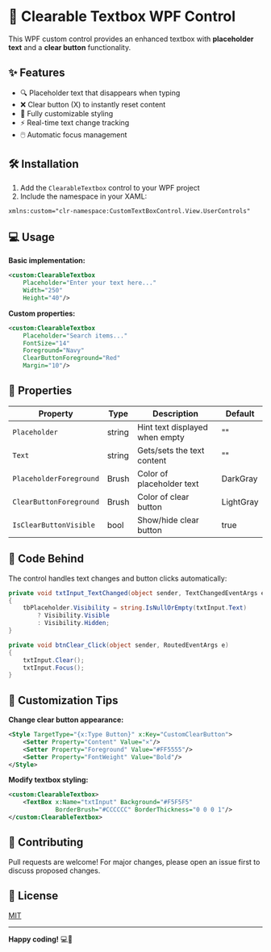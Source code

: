 # 📝 Clearable Textbox WPF Control

This WPF custom control provides an enhanced textbox with **placeholder text** and a **clear button** functionality.

## ✨ Features
- 🔍 Placeholder text that disappears when typing
- ❌ Clear button (X) to instantly reset content
- 🎨 Fully customizable styling
- ⚡ Real-time text change tracking
- 🖱️ Automatic focus management

## 🛠️ Installation
1. Add the `ClearableTextbox` control to your WPF project
2. Include the namespace in your XAML:
```xml
xmlns:custom="clr-namespace:CustomTextBoxControl.View.UserControls"
```

## 💻 Usage
**Basic implementation:**
```xml
<custom:ClearableTextbox 
    Placeholder="Enter your text here..."
    Width="250"
    Height="40"/>
```

**Custom properties:**
```xml
<custom:ClearableTextbox
    Placeholder="Search items..."
    FontSize="14"
    Foreground="Navy"
    ClearButtonForeground="Red"
    Margin="10"/>
```

## 🧩 Properties
| Property | Type | Description | Default |
|----------|------|-------------|---------|
| `Placeholder` | string | Hint text displayed when empty | "" |
| `Text` | string | Gets/sets the text content | "" |
| `PlaceholderForeground` | Brush | Color of placeholder text | DarkGray |
| `ClearButtonForeground` | Brush | Color of clear button | LightGray |
| `IsClearButtonVisible` | bool | Show/hide clear button | true |

## 🧾 Code Behind
The control handles text changes and button clicks automatically:
```csharp
private void txtInput_TextChanged(object sender, TextChangedEventArgs e)
{
    tbPlaceholder.Visibility = string.IsNullOrEmpty(txtInput.Text) 
        ? Visibility.Visible 
        : Visibility.Hidden;
}

private void btnClear_Click(object sender, RoutedEventArgs e)
{
    txtInput.Clear();
    txtInput.Focus();
}
```

## 🎨 Customization Tips
**Change clear button appearance:**
```xml
<Style TargetType="{x:Type Button}" x:Key="CustomClearButton">
    <Setter Property="Content" Value="✕"/>
    <Setter Property="Foreground" Value="#FF5555"/>
    <Setter Property="FontWeight" Value="Bold"/>
</Style>
```

**Modify textbox styling:**
```xml
<custom:ClearableTextbox>
    <TextBox x:Name="txtInput" Background="#F5F5F5" 
             BorderBrush="#CCCCCC" BorderThickness="0 0 0 1"/>
</custom:ClearableTextbox>
```

## 🤝 Contributing
Pull requests are welcome! For major changes, please open an issue first to discuss proposed changes.

## 📄 License
[MIT](https://choosealicense.com/licenses/mit/)

---

**Happy coding!** 💻🚀
